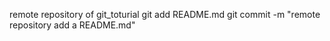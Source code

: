 remote repository of git_toturial 
git add README.md
git commit -m "remote repository add a README.md"
